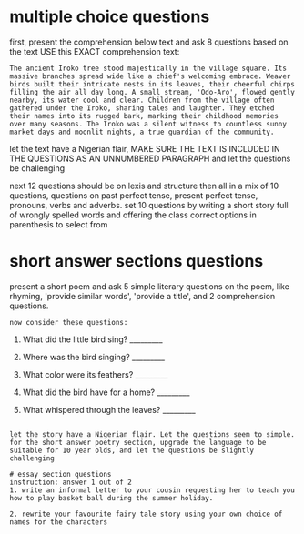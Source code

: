 # multiple choice questions
first, present the comprehension below text and ask  8 questions based on the text
USE this EXACT comprehension text:
```plaintext
The ancient Iroko tree stood majestically in the village square. Its massive branches spread wide like a chief's welcoming embrace. Weaver birds built their intricate nests in its leaves, their cheerful chirps filling the air all day long. A small stream, 'Odo-Aro', flowed gently nearby, its water cool and clear. Children from the village often gathered under the Iroko, sharing tales and laughter. They etched their names into its rugged bark, marking their childhood memories over many seasons. The Iroko was a silent witness to countless sunny market days and moonlit nights, a true guardian of the community.
```
let the text have a Nigerian flair, 
MAKE SURE THE TEXT IS INCLUDED IN THE QUESTIONS AS AN UNNUMBERED PARAGRAPH
and let the questions be challenging

next 12 questions should be on lexis and structure
then all in a mix of 10 questions, questions on past perfect tense, present perfect tense, pronouns, verbs and adverbs.
set 10 questions by writing a short story full of wrongly spelled words and offering the class correct options in parenthesis to select from

# short answer sections questions
present a short poem and ask 5 simple literary questions on the poem, like rhyming, 'provide similar words', 'provide a title', and 2 comprehension questions. 

```plaintext
now consider these questions:
```
1. What did the little bird sing? _________

2. Where was the bird singing? _________

3. What color were its feathers? _________

4. What did the bird have for a home? _________

5. What whispered through the leaves? _________
```

let the story have a Nigerian flair. Let the questions seem to simple. for the short answer poetry section, upgrade the language to be suitable for 10 year olds, and let the questions be slightly challenging

# essay section questions
instruction: answer 1 out of 2
1. write an informal letter to your cousin requesting her to teach you how to play basket ball during the summer holiday.

2. rewrite your favourite fairy tale story using your own choice of names for the characters